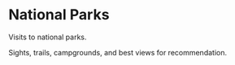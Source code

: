 # National Parks

Visits to national parks.

Sights, trails, campgrounds, and best views for recommendation.

